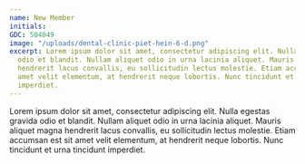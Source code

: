 ```yaml
---
name: New Member
initials: 
GDC: 504049
image: "/uploads/dental-clinic-piet-hein-6-d.png"
excerpt: Lorem ipsum dolor sit amet, consectetur adipiscing elit. Nulla egestas gravida
  odio et blandit. Nullam aliquet odio in urna lacinia aliquet. Mauris aliquet magna
  hendrerit lacus convallis, eu sollicitudin lectus molestie. Etiam accumsan est sit
  amet velit elementum, at hendrerit neque lobortis. Nunc tincidunt et urna tincidunt
  imperdiet.
---
```


Lorem ipsum dolor sit amet, consectetur adipiscing elit. Nulla egestas gravida odio et blandit. Nullam aliquet odio in urna lacinia aliquet. Mauris aliquet magna hendrerit lacus convallis, eu sollicitudin lectus molestie. Etiam accumsan est sit amet velit elementum, at hendrerit neque lobortis. Nunc tincidunt et urna tincidunt imperdiet.&nbsp;